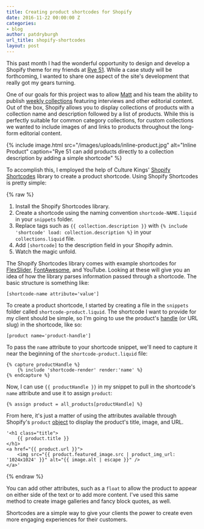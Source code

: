 ```yaml
---
title: Creating product shortcodes for Shopify
date: 2016-11-22 00:00:00 Z
categories:
- blog
author: patdryburgh
url_title: shopify-shortcodes
layout: post
---
```


This past month I had the wonderful opportunity to design and develop a Shopify theme for my friends at [Rye 51][1]. While a case study will be forthcoming, I wanted to share one aspect of the site's development that really got my gears turning.

One of our goals for this project was to allow [Matt][6] and his team the ability to publish [weekly collections][7] featuring interviews and other editorial content. Out of the box, Shopify allows you to display collections of products with a collection name and description followed by a list of products. While this is perfectly suitable for common category collections, for custom collections we wanted to include images of and links to products throughout the long-form editorial content.

{% include image.html src="/images/uploads/inline-product.jpg" alt="Inline Product" caption="Rye 51 can add products directly to a collection description by adding a simple shortcode" %}

To accomplish this, I employed the help of Culture Kings' [Shopify Shortcodes][2] library to create a product shortcode. Using Shopify Shortcodes is pretty simple:

{% raw %}
1. Install the Shopify Shortcodes library.
2. Create a shortcode using the naming convention `shortcode-NAME.liquid` in your `snippets` folder.
3. Replace tags such as `{{ collection.description }}` with `{% include 'shortcode' load: collection.description %}` in your `collections.liquid` file.
4. Add `[shortcode]` to the description field in your Shopify admin.
5. Watch the magic unfold.

The Shopify Shortcodes library comes with example shortcodes for [FlexSlider][3], [FontAwesome][4], and YouTube. Looking at these will give you an idea of how the library parses information passed through a shortcode. The basic structure is something like:

`[shortcode-name attribute='value']`

To create a product shortcode, I started by creating a file in the `snippets` folder called `shortcode-product.liquid`. The shortcode I want to provide for my client should be simple, so I'm going to use the product's [handle][8] (or URL slug) in the shortcode, like so:

`[product name='product-handle']`

To pass the `name` attribute to your shortcode snippet, we'll need to capture it near the beginning of the `shortcode-product.liquid` file: 

    {% capture productHandle %}
        {% include 'shortcode-render' render:'name' %}
    {% endcapture %}

Now, I can use `{{ productHandle }}` in my snippet to pull in the shortcode's `name` attribute and use it to assign `product`:

`{% assign product = all_products[productHandle] %}`

From here, it's just a matter of using the attributes available through Shopify's `product` [object][5] to display the product's title, image, and URL.

    '<h1 class="title">
        {{ product.title }}
    </h1>
    <a href="{{ product.url }}">
        <img src="{{ product.featured_image.src | product_img_url: '1024x1024' }}" alt="{{ image.alt | escape }}" />
    </a>'

{% endraw %}

You can add other attributes, such as a `float` to allow the product to appear on either side of the text or to add more content. I've used this same method to create image galleries and fancy block quotes, as well.

Shortcodes are a simple way to give your clients the power to create even more engaging experiences for their customers.

[1]: http://rye51.com
[2]: https://github.com/culturekings/shopify-shortcodes
[3]: https://woocommerce.com/flexslider/
[4]: http://fontawesome.io
[5]: https://help.shopify.com/themes/liquid/objects/product
[6]: http://twitter.com/mattalexander
[7]: https://rye51.com/collections/
[8]: https://help.shopify.com/themes/liquid/objects/product#product-handle